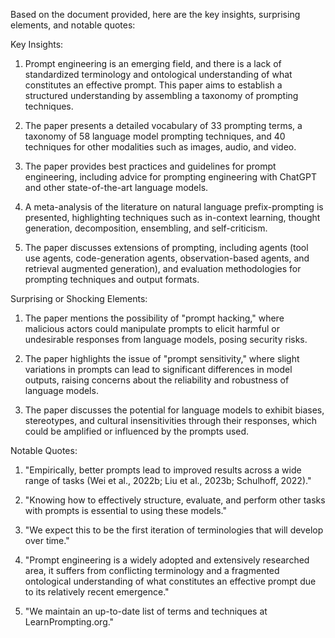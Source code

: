 Based on the document provided, here are the key insights, surprising elements, and notable quotes:

Key Insights:

1. Prompt engineering is an emerging field, and there is a lack of standardized terminology and ontological understanding of what constitutes an effective prompt. This paper aims to establish a structured understanding by assembling a taxonomy of prompting techniques.

2. The paper presents a detailed vocabulary of 33 prompting terms, a taxonomy of 58 language model prompting techniques, and 40 techniques for other modalities such as images, audio, and video.

3. The paper provides best practices and guidelines for prompt engineering, including advice for prompting engineering with ChatGPT and other state-of-the-art language models.

4. A meta-analysis of the literature on natural language prefix-prompting is presented, highlighting techniques such as in-context learning, thought generation, decomposition, ensembling, and self-criticism.

5. The paper discusses extensions of prompting, including agents (tool use agents, code-generation agents, observation-based agents, and retrieval augmented generation), and evaluation methodologies for prompting techniques and output formats.

Surprising or Shocking Elements:

1. The paper mentions the possibility of "prompt hacking," where malicious actors could manipulate prompts to elicit harmful or undesirable responses from language models, posing security risks.

2. The paper highlights the issue of "prompt sensitivity," where slight variations in prompts can lead to significant differences in model outputs, raising concerns about the reliability and robustness of language models.

3. The paper discusses the potential for language models to exhibit biases, stereotypes, and cultural insensitivities through their responses, which could be amplified or influenced by the prompts used.

Notable Quotes:

1. "Empirically, better prompts lead to improved results across a wide range of tasks (Wei et al., 2022b; Liu et al., 2023b; Schulhoff, 2022)."

2. "Knowing how to effectively structure, evaluate, and perform other tasks with prompts is essential to using these models."

3. "We expect this to be the first iteration of terminologies that will develop over time."

4. "Prompt engineering is a widely adopted and extensively researched area, it suffers from conflicting terminology and a fragmented ontological understanding of what constitutes an effective prompt due to its relatively recent emergence."

5. "We maintain an up-to-date list of terms and techniques at LearnPrompting.org."